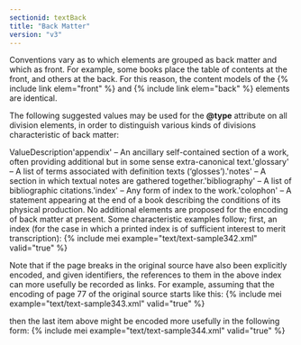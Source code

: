 ```yaml
---
sectionid: textBack
title: "Back Matter"
version: "v3"
---
```


Conventions vary as to which elements are grouped as back matter and which as front. For example, some books place the table of contents at the front, and others at the back. For this reason, the content models of the {% include link elem="front" %} and {% include link elem="back" %} elements are identical.

The following suggested values may be used for the **@type** attribute on all division elements, in order to distinguish various kinds of divisions characteristic of back matter:

ValueDescription'appendix' – An ancillary self-contained section of a work, often providing additional but in some
        sense extra-canonical text.'glossary' – A list of terms associated with definition texts (‘glosses’).'notes' – A section in which textual notes are gathered together.'bibliography' – A list of bibliographic citations.'index' – Any form of index to the work.'colophon' – A statement appearing at the end of a book describing the conditions of its physical
        production.
No additional elements are proposed for the encoding of back matter at present. Some characteristic examples follow; first, an index (for the case in which a printed index is of sufficient interest to merit transcription):
{% include mei example="text/text-sample342.xml" valid="true" %}
    
Note that if the page breaks in the original source have also been explicitly encoded, and given identifiers, the references to them in the above index can more usefully be recorded as links. For example, assuming that the encoding of page 77 of the original source starts like this:
{% include mei example="text/text-sample343.xml" valid="true" %}
    
then the last item above might be encoded more usefully in the following form:
{% include mei example="text/text-sample344.xml" valid="true" %}
    